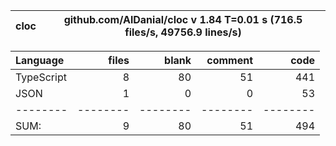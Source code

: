 
cloc|github.com/AlDanial/cloc v 1.84  T=0.01 s (716.5 files/s, 49756.9 lines/s)
--- | ---

Language|files|blank|comment|code
:-------|-------:|-------:|-------:|-------:
TypeScript|8|80|51|441
JSON|1|0|0|53
--------|--------|--------|--------|--------
SUM:|9|80|51|494
